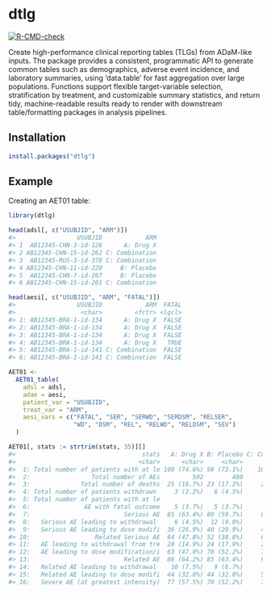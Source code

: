 
# dtlg

<!-- badges: start -->

[![R-CMD-check](https://github.com/AscentSoftware/dtlg/actions/workflows/R-CMD-check.yaml/badge.svg)](https://github.com/AscentSoftware/dtlg/actions/workflows/R-CMD-check.yaml)
<!-- badges: end -->

Create high-performance clinical reporting tables (TLGs) from ADaM-like
inputs. The package provides a consistent, programmatic API to generate
common tables such as demographics, adverse event incidence, and
laboratory summaries, using ‘data.table’ for fast aggregation over large
populations. Functions support flexible target-variable selection,
stratification by treatment, and customizable summary statistics, and
return tidy, machine-readable results ready to render with downstream
table/formatting packages in analysis pipelines.

## Installation

``` r
install.packages("dtlg")
```

## Example

Creating an AET01 table:

``` r
library(dtlg)

head(adsl[, c("USUBJID", "ARM")])
#>                 USUBJID            ARM
#> 1  AB12345-CHN-3-id-128      A: Drug X
#> 2 AB12345-CHN-15-id-262 C: Combination
#> 3  AB12345-RUS-3-id-378 C: Combination
#> 4 AB12345-CHN-11-id-220     B: Placebo
#> 5  AB12345-CHN-7-id-267     B: Placebo
#> 6 AB12345-CHN-15-id-201 C: Combination

head(aesi[, c("USUBJID", "ARM", "FATAL")])
#>                 USUBJID            ARM  FATAL
#>                  <char>         <fctr> <lgcl>
#> 1: AB12345-BRA-1-id-134      A: Drug X  FALSE
#> 2: AB12345-BRA-1-id-134      A: Drug X  FALSE
#> 3: AB12345-BRA-1-id-134      A: Drug X  FALSE
#> 4: AB12345-BRA-1-id-134      A: Drug X   TRUE
#> 5: AB12345-BRA-1-id-141 C: Combination  FALSE
#> 6: AB12345-BRA-1-id-141 C: Combination  FALSE

AET01 <-
  AET01_table(
    adsl = adsl,
    adae = aesi,
    patient_var = "USUBJID",
    treat_var = "ARM",
    aesi_vars = c("FATAL", "SER", "SERWD", "SERDSM", "RELSER",
                  "WD", "DSM", "REL", "RELWD", "RELDSM", "SEV")
  )

AET01[, stats := strtrim(stats, 35)][]
#>                                   stats   A: Drug X B: Placebo C: Combination
#>                                  <char>      <char>     <char>         <char>
#>  1: Total number of patients with at le 100 (74.6%) 98 (73.1%)    103 (78.0%)
#>  2:                 Total number of AEs         502        480            604
#>  3:              Total number of deaths  25 (18.7%) 23 (17.2%)     22 (16.7%)
#>  4: Total number of patients withdrawn     3 (2.2%)   6 (4.5%)       5 (3.8%)
#>  5: Total number of patients with at le                                      
#>  6:               AE with fatal outcome    5 (3.7%)   5 (3.7%)       6 (4.5%)
#>  7:                          Serious AE  85 (63.4%) 80 (59.7%)     87 (65.9%)
#>  8:   Serious AE leading to withdrawal     6 (4.5%)  12 (9.0%)       9 (6.8%)
#>  9:   Serious AE leading to dose modifi  36 (26.9%) 40 (29.9%)     47 (35.6%)
#> 10:                  Related Serious AE  64 (47.8%) 52 (38.8%)     64 (48.5%)
#> 11:   AE leading to withdrawal from tre  20 (14.9%) 24 (17.9%)     26 (19.7%)
#> 12:   AE leading to dose modification/i  63 (47.0%) 70 (52.2%)     77 (58.3%)
#> 13:                          Related AE  86 (64.2%) 85 (63.4%)     92 (69.7%)
#> 14:   Related AE leading to withdrawal    10 (7.5%)   9 (6.7%)      12 (9.1%)
#> 15:   Related AE leading to dose modifi  44 (32.8%) 44 (32.8%)     51 (38.6%)
#> 16:   Severe AE (at greatest intensity)  77 (57.5%) 70 (52.2%)     79 (59.8%)
```
